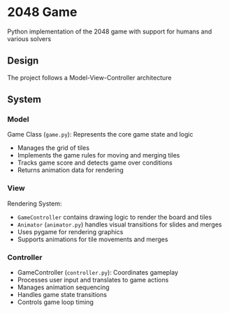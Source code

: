 # 2048 Game

Python implementation of the 2048 game with support for humans and various solvers

## Design

The project follows a Model-View-Controller architecture

## System

### Model
Game Class (`game.py`): Represents the core game state and logic

- Manages the grid of tiles
- Implements the game rules for moving and merging tiles
- Tracks game score and detects game over conditions
- Returns animation data for rendering

### View
Rendering System:

- `GameController` contains drawing logic to render the board and tiles
- `Animator` (`animator.py`) handles visual transitions for slides and merges
- Uses pygame for rendering graphics
- Supports animations for tile movements and merges

### Controller
- GameController (`controller.py`): Coordinates gameplay
- Processes user input and translates to game actions
- Manages animation sequencing
- Handles game state transitions
- Controls game loop timing